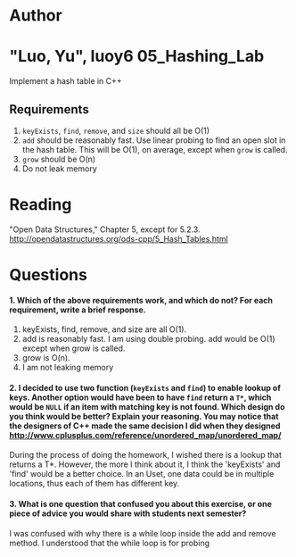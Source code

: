 Author
==========
"Luo, Yu", luoy6
05_Hashing_Lab
==============

Implement a hash table in C++

Requirements
------------

1. `keyExists`, `find`, `remove`, and `size` should all be O(1)
2. `add` should be reasonably fast. Use linear probing to find an open slot in the hash table. This will be O(1), on average, except when `grow` is called.
3. `grow` should be O(n)
4. Do not leak memory


Reading
=======
"Open Data Structures," Chapter 5, except for 5.2.3. http://opendatastructures.org/ods-cpp/5_Hash_Tables.html

Questions
=========

#### 1. Which of the above requirements work, and which do not? For each requirement, write a brief response.

1. keyExists, find, remove, and size are all O(1).
2. add is reasonably fast. I am using double probing. add would be O(1) except when grow is called. 
3. grow is O(n).
4. I am not leaking memory

#### 2. I decided to use two function (`keyExists` and `find`) to enable lookup of keys. Another option would have been to have `find` return a `T*`, which would be `NULL` if an item with matching key is not found. Which design do you think would be better? Explain your reasoning. You may notice that the designers of C++ made the same decision I did when they designed http://www.cplusplus.com/reference/unordered_map/unordered_map/

During the process of doing the homework, I wished there is a lookup that returns a T*. However, the more I think about it, I think the 'keyExists' and 'find' would be a better choice. In an Uset, one data could be in multiple locations, thus each of them has different key. 

#### 3. What is one question that confused you about this exercise, or one piece of advice you would share with students next semester?

I was confused with why there is a while loop inside the add and remove method. I understood that the while loop is for probing